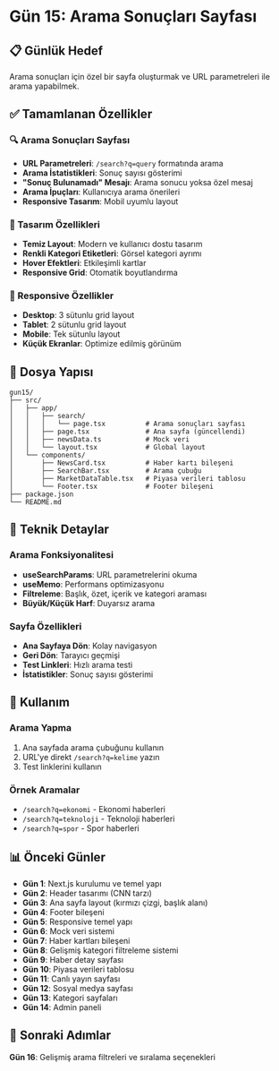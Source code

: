 # Gün 15: Arama Sonuçları Sayfası

## 📋 Günlük Hedef
Arama sonuçları için özel bir sayfa oluşturmak ve URL parametreleri ile arama yapabilmek.

## ✅ Tamamlanan Özellikler

### 🔍 Arama Sonuçları Sayfası
- **URL Parametreleri**: `/search?q=query` formatında arama
- **Arama İstatistikleri**: Sonuç sayısı gösterimi
- **"Sonuç Bulunamadı" Mesajı**: Arama sonucu yoksa özel mesaj
- **Arama İpuçları**: Kullanıcıya arama önerileri
- **Responsive Tasarım**: Mobil uyumlu layout

### 🎨 Tasarım Özellikleri
- **Temiz Layout**: Modern ve kullanıcı dostu tasarım
- **Renkli Kategori Etiketleri**: Görsel kategori ayrımı
- **Hover Efektleri**: Etkileşimli kartlar
- **Responsive Grid**: Otomatik boyutlandırma

### 📱 Responsive Özellikler
- **Desktop**: 3 sütunlu grid layout
- **Tablet**: 2 sütunlu grid layout
- **Mobile**: Tek sütunlu layout
- **Küçük Ekranlar**: Optimize edilmiş görünüm

## 📁 Dosya Yapısı

```
gun15/
├── src/
│   ├── app/
│   │   ├── search/
│   │   │   └── page.tsx          # Arama sonuçları sayfası
│   │   ├── page.tsx              # Ana sayfa (güncellendi)
│   │   ├── newsData.ts           # Mock veri
│   │   └── layout.tsx            # Global layout
│   └── components/
│       ├── NewsCard.tsx          # Haber kartı bileşeni
│       ├── SearchBar.tsx         # Arama çubuğu
│       ├── MarketDataTable.tsx   # Piyasa verileri tablosu
│       └── Footer.tsx            # Footer bileşeni
├── package.json
└── README.md
```

## 🔧 Teknik Detaylar

### Arama Fonksiyonalitesi
- **useSearchParams**: URL parametrelerini okuma
- **useMemo**: Performans optimizasyonu
- **Filtreleme**: Başlık, özet, içerik ve kategori araması
- **Büyük/Küçük Harf**: Duyarsız arama

### Sayfa Özellikleri
- **Ana Sayfaya Dön**: Kolay navigasyon
- **Geri Dön**: Tarayıcı geçmişi
- **Test Linkleri**: Hızlı arama testi
- **İstatistikler**: Sonuç sayısı gösterimi

## 🚀 Kullanım

### Arama Yapma
1. Ana sayfada arama çubuğunu kullanın
2. URL'ye direkt `/search?q=kelime` yazın
3. Test linklerini kullanın

### Örnek Aramalar
- `/search?q=ekonomi` - Ekonomi haberleri
- `/search?q=teknoloji` - Teknoloji haberleri
- `/search?q=spor` - Spor haberleri

## 📊 Önceki Günler

- **Gün 1**: Next.js kurulumu ve temel yapı
- **Gün 2**: Header tasarımı (CNN tarzı)
- **Gün 3**: Ana sayfa layout (kırmızı çizgi, başlık alanı)
- **Gün 4**: Footer bileşeni
- **Gün 5**: Responsive temel yapı
- **Gün 6**: Mock veri sistemi
- **Gün 7**: Haber kartları bileşeni
- **Gün 8**: Gelişmiş kategori filtreleme sistemi
- **Gün 9**: Haber detay sayfası
- **Gün 10**: Piyasa verileri tablosu
- **Gün 11**: Canlı yayın sayfası
- **Gün 12**: Sosyal medya sayfası
- **Gün 13**: Kategori sayfaları
- **Gün 14**: Admin paneli

## 🎯 Sonraki Adımlar

**Gün 16**: Gelişmiş arama filtreleri ve sıralama seçenekleri
